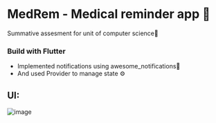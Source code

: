 # MedRem - Medical reminder app 🏥
Summative assesment for unit of computer science📄
### Build with Flutter
- Implemented notifications using awesome_notifications🔔  
- And used Provider to manage state ⚙



## UI:

![image](https://user-images.githubusercontent.com/58309601/193547145-901713d3-07e0-4940-af8b-92a19c576bd7.png)
